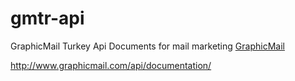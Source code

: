 # gmtr-api
GraphicMail Turkey Api Documents for mail marketing <a href="http://www.graphicmail.com.tr/?ref=mla">GraphicMail</a>


http://www.graphicmail.com/api/documentation/
